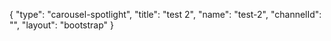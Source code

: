 {
    "type": "carousel-spotlight",
    "title": "test 2",
    "name": "test-2",
    "channelId": "",
    "layout": "bootstrap"
}